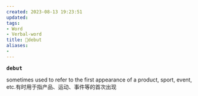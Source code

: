 ```yaml
---
created: 2023-08-13 19:23:51
updated: 
tags: 
- Word
- Verbal-word
title: 🚩debut
aliases:
- 
---
```


<pre><strong>debut</strong></pre>
sometimes used to refer to the first appearance of a product, sport, event, etc.有时用于指产品、运动、事件等的首次出现